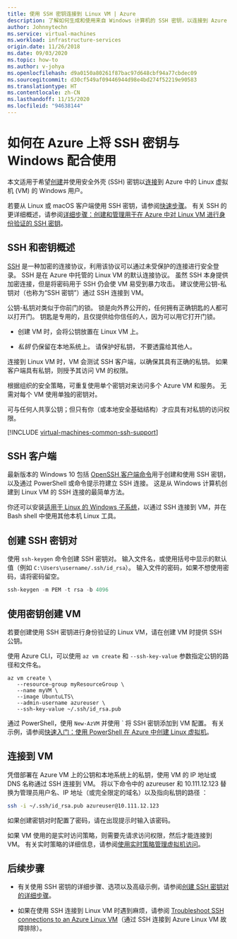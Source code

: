 ```yaml
---
title: 使用 SSH 密钥连接到 Linux VM | Azure
description: 了解如何生成和使用来自 Windows 计算机的 SSH 密钥，以连接到 Azure 上的 Linux 虚拟机。
author: Johnnytechn
ms.service: virtual-machines
ms.workload: infrastructure-services
origin.date: 11/26/2018
ms.date: 09/03/2020
ms.topic: how-to
ms.author: v-johya
ms.openlocfilehash: d9a0150a80261f87bac97d648cbf94a77cbdec09
ms.sourcegitcommit: d30cf549af09446944d98e4bd274f52219e90583
ms.translationtype: HT
ms.contentlocale: zh-CN
ms.lasthandoff: 11/15/2020
ms.locfileid: "94638144"
---
```

# <a name="how-to-use-ssh-keys-with-windows-on-azure"></a>如何在 Azure 上将 SSH 密钥与 Windows 配合使用

本文适用于希望[创建](#create-an-ssh-key-pair)并使用安全外壳 (SSH) 密钥以[连接](#connect-to-your-vm)到 Azure 中的 Linux 虚拟机 (VM) 的 Windows 用户。
<!--Not available in MC: ../ssh-keys-portal.md-->


若要从 Linux 或 macOS 客户端使用 SSH 密钥，请参阅[快速步骤](mac-create-ssh-keys.md)。 有关 SSH 的更详细概述，请参阅[详细步骤：创建和管理用于在 Azure 中对 Linux VM 进行身份验证的 SSH 密钥](create-ssh-keys-detailed.md)。

## <a name="overview-of-ssh-and-keys"></a>SSH 和密钥概述

[SSH](https://www.ssh.com/ssh/) 是一种加密的连接协议，利用该协议可以通过未受保护的连接进行安全登录。 SSH 是在 Azure 中托管的 Linux VM 的默认连接协议。 虽然 SSH 本身提供加密连接，但是将密码用于 SSH 仍会使 VM 易受到暴力攻击。 建议使用公钥-私钥对（也称为“SSH 密钥”）通过 SSH 连接到 VM。 

公钥-私钥对类似于你前门的锁。 锁是向外界公开的，任何拥有正确钥匙的人都可以打开门。 钥匙是专用的，且仅提供给你信任的人，因为可以用它打开门锁。 

- 创建 VM 时，会将公钥放置在 Linux VM 上。 

- *私钥* 仍保留在本地系统上。 请保护好私钥， 不要透露给其他人。

连接到 Linux VM 时，VM 会测试 SSH 客户端，以确保其具有正确的私钥。 如果客户端具有私钥，则授予其访问 VM 的权限。 

根据组织的安全策略，可重复使用单个密钥对来访问多个 Azure VM 和服务。 无需对每个 VM 使用单独的密钥对。 

可与任何人共享公钥；但只有你（或本地安全基础结构）才应具有对私钥的访问权限。

[!INCLUDE [virtual-machines-common-ssh-support](../../../includes/virtual-machines-common-ssh-support.md)]

## <a name="ssh-clients"></a>SSH 客户端

最新版本的 Windows 10 包括 [OpenSSH 客户端命令](https://blogs.msdn.microsoft.com/commandline/2018/03/07/windows10v1803/)用于创建和使用 SSH 密钥，以及通过 PowerShell 或命令提示符建立 SSH 连接。 这是从 Windows 计算机创建到 Linux VM 的 SSH 连接的最简单方法。 

<!--Not available in MC: Azure Cloud Shell-->
你还可以安装[适用于 Linux 的 Windows 子系统](https://docs.microsoft.com//windows/wsl/about)，以通过 SSH 连接到 VM，并在 Bash shell 中使用其他本机 Linux 工具。

## <a name="create-an-ssh-key-pair"></a>创建 SSH 密钥对

使用 `ssh-keygen` 命令创建 SSH 密钥对。 输入文件名，或使用括号中显示的默认值（例如 `C:\Users\username/.ssh/id_rsa`）。  输入文件的密码，如果不想使用密码，请将密码留空。 

```powershell
ssh-keygen -m PEM -t rsa -b 4096
```

## <a name="create-a-vm-using-your-key"></a>使用密钥创建 VM

若要创建使用 SSH 密钥进行身份验证的 Linux VM，请在创建 VM 时提供 SSH 公钥。

使用 Azure CLI，可以使用 `az vm create` 和 `--ssh-key-value` 参数指定公钥的路径和文件名。

```azurecli
az vm create \
   --resource-group myResourceGroup \
   --name myVM \
   --image UbuntuLTS\
   --admin-username azureuser \
   --ssh-key-value ~/.ssh/id_rsa.pub
```

通过 PowerShell，使用 `New-AzVM` 并使用 ` 将 SSH 密钥添加到 VM 配置。 有关示例，请参阅[快速入门：使用 PowerShell 在 Azure 中创建 Linux 虚拟机](quick-create-powershell.md)。

<!--Not available in MC: ../ssh-keys-portal.md#upload-an-ssh-key-->


## <a name="connect-to-your-vm"></a>连接到 VM

凭借部署在 Azure VM 上的公钥和本地系统上的私钥，使用 VM 的 IP 地址或 DNS 名称通过 SSH 连接到 VM。 将以下命令中的 azureuser 和 10.111.12.123 替换为管理员用户名、IP 地址（或完全限定的域名）以及指向私钥的路径 ：

```bash
ssh -i ~/.ssh/id_rsa.pub azureuser@10.111.12.123
```

如果创建密钥对时配置了密码，请在出现提示时输入该密码。

如果 VM 使用的是实时访问策略，则需要先请求访问权限，然后才能连接到 VM。 有关实时策略的详细信息，请参阅[使用实时策略管理虚拟机访问](../../security-center/security-center-just-in-time.md)。


## <a name="next-steps"></a>后续步骤

<!--Not available in MC: ../ssh-keys-portal.md-->
- 有关使用 SSH 密钥的详细步骤、选项以及高级示例，请参阅[创建 SSH 密钥对的详细步骤](create-ssh-keys-detailed.md)。

- 如果在使用 SSH 连接到 Linux VM 时遇到麻烦，请参阅 [Troubleshoot SSH connections to an Azure Linux VM](../troubleshooting/troubleshoot-ssh-connection.md?toc=%2fvirtual-machines%2flinux/toc.json)（通过 SSH 连接到 Azure Linux VM 故障排除）。

<!-- Update_Description: update meta properties, wording update, update link -->